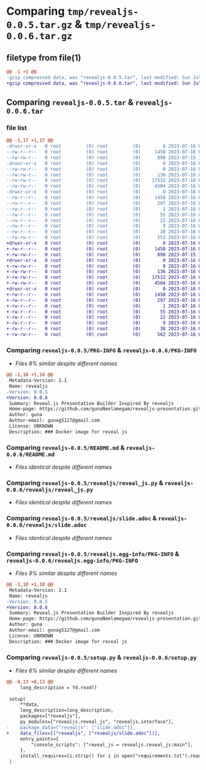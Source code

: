 # Comparing `tmp/revealjs-0.0.5.tar.gz` & `tmp/revealjs-0.0.6.tar.gz`

## filetype from file(1)

```diff
@@ -1 +1 @@
-gzip compressed data, was "revealjs-0.0.5.tar", last modified: Sun Jul 16 04:56:02 2023, max compression
+gzip compressed data, was "revealjs-0.0.6.tar", last modified: Sun Jul 16 05:10:35 2023, max compression
```

## Comparing `revealjs-0.0.5.tar` & `revealjs-0.0.6.tar`

### file list

```diff
@@ -1,17 +1,17 @@
-drwxr-xr-x   0 root         (0) root         (0)        0 2023-07-16 04:56:02.690019 revealjs-0.0.5/
--rw-r--r--   0 root         (0) root         (0)     1458 2023-07-16 04:56:02.690019 revealjs-0.0.5/PKG-INFO
--rw-rw-r--   0 root         (0) root         (0)      898 2023-07-15 16:22:37.000000 revealjs-0.0.5/README.md
-drwxr-xr-x   0 root         (0) root         (0)        0 2023-07-16 04:56:02.690019 revealjs-0.0.5/revealjs/
--rw-rw-r--   0 root         (0) root         (0)        0 2023-07-16 04:40:54.000000 revealjs-0.0.5/revealjs/__init__.py
--rw-rw-r--   0 root         (0) root         (0)      136 2023-07-16 04:40:54.000000 revealjs-0.0.5/revealjs/interface.py
--rw-rw-r--   0 root         (0) root         (0)    17532 2023-07-16 04:40:54.000000 revealjs-0.0.5/revealjs/reveal_js.py
--rw-rw-r--   0 root         (0) root         (0)     4504 2023-07-16 04:40:54.000000 revealjs-0.0.5/revealjs/slide.adoc
-drwxr-xr-x   0 root         (0) root         (0)        0 2023-07-16 04:56:02.690019 revealjs-0.0.5/revealjs.egg-info/
--rw-r--r--   0 root         (0) root         (0)     1458 2023-07-16 04:56:02.000000 revealjs-0.0.5/revealjs.egg-info/PKG-INFO
--rw-r--r--   0 root         (0) root         (0)      297 2023-07-16 04:56:02.000000 revealjs-0.0.5/revealjs.egg-info/SOURCES.txt
--rw-r--r--   0 root         (0) root         (0)        1 2023-07-16 04:56:02.000000 revealjs-0.0.5/revealjs.egg-info/dependency_links.txt
--rw-r--r--   0 root         (0) root         (0)       55 2023-07-16 04:56:02.000000 revealjs-0.0.5/revealjs.egg-info/entry_points.txt
--rw-r--r--   0 root         (0) root         (0)       22 2023-07-16 04:56:02.000000 revealjs-0.0.5/revealjs.egg-info/requires.txt
--rw-r--r--   0 root         (0) root         (0)        9 2023-07-16 04:56:02.000000 revealjs-0.0.5/revealjs.egg-info/top_level.txt
--rw-r--r--   0 root         (0) root         (0)       38 2023-07-16 04:56:02.690019 revealjs-0.0.5/setup.cfg
--rw-rw-r--   0 root         (0) root         (0)      553 2023-07-16 04:53:24.000000 revealjs-0.0.5/setup.py
+drwxr-xr-x   0 root         (0) root         (0)        0 2023-07-16 05:10:35.054742 revealjs-0.0.6/
+-rw-r--r--   0 root         (0) root         (0)     1458 2023-07-16 05:10:35.054742 revealjs-0.0.6/PKG-INFO
+-rw-rw-r--   0 root         (0) root         (0)      898 2023-07-15 16:22:37.000000 revealjs-0.0.6/README.md
+drwxr-xr-x   0 root         (0) root         (0)        0 2023-07-16 05:10:35.054742 revealjs-0.0.6/revealjs/
+-rw-rw-r--   0 root         (0) root         (0)        0 2023-07-16 04:40:54.000000 revealjs-0.0.6/revealjs/__init__.py
+-rw-rw-r--   0 root         (0) root         (0)      136 2023-07-16 04:40:54.000000 revealjs-0.0.6/revealjs/interface.py
+-rw-rw-r--   0 root         (0) root         (0)    17532 2023-07-16 04:40:54.000000 revealjs-0.0.6/revealjs/reveal_js.py
+-rw-rw-r--   0 root         (0) root         (0)     4504 2023-07-16 04:40:54.000000 revealjs-0.0.6/revealjs/slide.adoc
+drwxr-xr-x   0 root         (0) root         (0)        0 2023-07-16 05:10:35.054742 revealjs-0.0.6/revealjs.egg-info/
+-rw-r--r--   0 root         (0) root         (0)     1458 2023-07-16 05:10:35.000000 revealjs-0.0.6/revealjs.egg-info/PKG-INFO
+-rw-r--r--   0 root         (0) root         (0)      297 2023-07-16 05:10:35.000000 revealjs-0.0.6/revealjs.egg-info/SOURCES.txt
+-rw-r--r--   0 root         (0) root         (0)        1 2023-07-16 05:10:35.000000 revealjs-0.0.6/revealjs.egg-info/dependency_links.txt
+-rw-r--r--   0 root         (0) root         (0)       55 2023-07-16 05:10:35.000000 revealjs-0.0.6/revealjs.egg-info/entry_points.txt
+-rw-r--r--   0 root         (0) root         (0)       22 2023-07-16 05:10:35.000000 revealjs-0.0.6/revealjs.egg-info/requires.txt
+-rw-r--r--   0 root         (0) root         (0)        9 2023-07-16 05:10:35.000000 revealjs-0.0.6/revealjs.egg-info/top_level.txt
+-rw-r--r--   0 root         (0) root         (0)       38 2023-07-16 05:10:35.054742 revealjs-0.0.6/setup.cfg
+-rw-rw-r--   0 root         (0) root         (0)      562 2023-07-16 05:03:01.000000 revealjs-0.0.6/setup.py
```

### Comparing `revealjs-0.0.5/PKG-INFO` & `revealjs-0.0.6/PKG-INFO`

 * *Files 9% similar despite different names*

```diff
@@ -1,10 +1,10 @@
 Metadata-Version: 2.1
 Name: revealjs
-Version: 0.0.5
+Version: 0.0.6
 Summary: Reveal.js Presentation Builder Inspired By revealjs
 Home-page: https://github.com/gunaNeelamegam/revealjs-presentation.git
 Author: guna
 Author-email: gunag5127@gmail.com
 License: UNKNOWN
 Description: ### Docker image for reveal js
```

### Comparing `revealjs-0.0.5/README.md` & `revealjs-0.0.6/README.md`

 * *Files identical despite different names*

### Comparing `revealjs-0.0.5/revealjs/reveal_js.py` & `revealjs-0.0.6/revealjs/reveal_js.py`

 * *Files identical despite different names*

### Comparing `revealjs-0.0.5/revealjs/slide.adoc` & `revealjs-0.0.6/revealjs/slide.adoc`

 * *Files identical despite different names*

### Comparing `revealjs-0.0.5/revealjs.egg-info/PKG-INFO` & `revealjs-0.0.6/revealjs.egg-info/PKG-INFO`

 * *Files 9% similar despite different names*

```diff
@@ -1,10 +1,10 @@
 Metadata-Version: 2.1
 Name: revealjs
-Version: 0.0.5
+Version: 0.0.6
 Summary: Reveal.js Presentation Builder Inspired By revealjs
 Home-page: https://github.com/gunaNeelamegam/revealjs-presentation.git
 Author: guna
 Author-email: gunag5127@gmail.com
 License: UNKNOWN
 Description: ### Docker image for reveal js
```

### Comparing `revealjs-0.0.5/setup.py` & `revealjs-0.0.6/setup.py`

 * *Files 6% similar despite different names*

```diff
@@ -8,13 +8,13 @@
     long_description = fd.read()
 
 setup(
     **data,
     long_description=long_description,
     packages=["revealjs"],
     py_modules=["revealjs.reveal_js", "revealjs.interface"],
-    package_data={"revealjs": ["slide.adoc"]},
+    data_files=[("revealjs", ["revealjs/slide.adoc"])],
     entry_points={
         "console_scripts": ["reveal_js = revealjs.reveal_js:main"],
     },
     install_requires=[i.strip() for i in open("requirements.txt").readlines()],
 )
```


